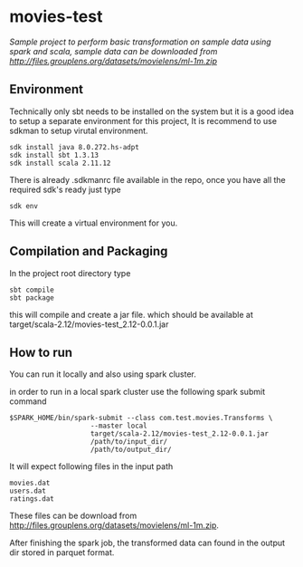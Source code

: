 # movies-test

*Sample project to perform basic transformation on sample data using spark and scala, sample
data can be downloaded from http://files.grouplens.org/datasets/movielens/ml-1m.zip*

## Environment

Technically only sbt needs to be installed on the system but it is a good idea to setup a separate environment 
for this project, It is recommend to use sdkman to setup virutal environment.

```
sdk install java 8.0.272.hs-adpt
sdk install sbt 1.3.13
sdk install scala 2.11.12
```

There is already .sdkmanrc file available in the repo, once you have all the required sdk's ready just type
```
sdk env
```
This will create a virtual environment for you.

## Compilation and Packaging
In the project root directory type

```
sbt compile
sbt package
```

this will compile and create a jar file. which should be available at target/scala-2.12/movies-test_2.12-0.0.1.jar

## How to run

You can run it locally and also using spark cluster.

in order to run in a local spark cluster use the following spark submit command
```
$SPARK_HOME/bin/spark-submit --class com.test.movies.Transforms \
                    --master local 
                    target/scala-2.12/movies-test_2.12-0.0.1.jar 
                    /path/to/input_dir/ 
                    /path/to/output_dir/
```

It will expect following files in the input path
```
movies.dat
users.dat
ratings.dat
```

These files can be download from http://files.grouplens.org/datasets/movielens/ml-1m.zip.

After finishing the spark job, the transformed data can found in the output dir stored in parquet format.  
